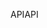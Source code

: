 <span data-ttu-id="12ce8-101">API</span><span class="sxs-lookup"><span data-stu-id="12ce8-101">API</span></span>